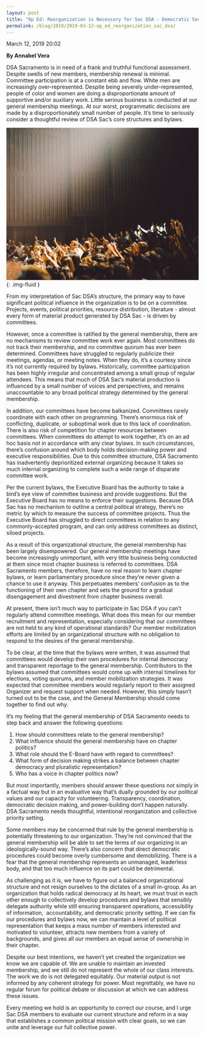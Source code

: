 ```yaml
---
layout: post
title: "Op Ed: Reorganization is Necessary for Sac DSA - Democratic Socialists of America, Sacramento"
permalink: /blog/2019/2019-03-12-op_ed_reorganization_sac_dsa/
---
```

March 12, 2019 20:02

**By Annabel Vera**

DSA Sacramento is in need of a frank and truthful functional assessment. Despite swells of new members, membership renewal is minimal. Committee participation is at a constant ebb and flow. White men are increasingly over-represented. Despite being severely under-represented, people of color and women are doing a disproportionate amount of supportive and/or auxiliary work. Little serious business is conducted at our general membership meetings. At our worst, programmatic decisions are made by a disproportionately small number of people. It’s time to seriously consider a thoughtful review of DSA Sac’s core structures and bylaws.

![](/assets/images/sacramentodsa_pages_494_attachments_original_1552420855_image_from_ios.jpg){: .img-fluid }

From my interpretation of Sac DSA’s structure, the primary way to have significant political influence in the organization is to be on a committee. Projects, events, political priorities, resource distribution, literature - almost every form of material product generated by DSA Sac - is driven by committees.  
  
However, once a committee is ratified by the general membership, there are no mechanisms to review committee work ever again. Most committees do not track their membership, and no committee quorum has ever been determined. Committees have struggled to regularly publicize their meetings, agendas, or meeting notes. When they do, it’s a courtesy since it’s not currently required by bylaws. Historically, committee participation has been highly irregular and concentrated among a small group of regular attendees. This means that much of DSA Sac’s material production is influenced by a small number of voices and perspectives, and remains unaccountable to any broad political strategy determined by the general membership.  
  
In addition, our committees have become balkanized. Committees rarely coordinate with each other on programming. There’s enormous risk of conflicting, duplicate, or suboptimal work due to this lack of coordination. There is also risk of competition for chapter resources between committees. When committees do attempt to work together, it’s on an ad hoc basis not in accordance with any clear bylaws. In such circumstances, there’s confusion around which body holds decision-making power and executive responsibilities. Due to this committee structure, DSA Sacramento has inadvertently deprioritized external organizing because it takes so much internal organizing to complete such a wide range of disparate committee work.

Per the current bylaws, the Executive Board has the authority to take a bird’s eye view of committee business and provide suggestions. But the Executive Board has no means to enforce their suggestions. Because DSA Sac has no mechanism to outline a central political strategy, there’s no metric by which to measure the success of committee projects. Thus the Executive Board has struggled to direct committees in relation to any commonly-accepted program, and can only address committees as distinct, siloed projects.  
  
As a result of this organizational structure, the general membership has been largely disempowered. Our general membership meetings have become increasingly unimportant, with very little business being conducted at them since most chapter business is referred to committees. DSA Sacramento members, therefore, have no real reason to learn chapter bylaws, or learn parliamentary procedure since they’re never given a chance to use it anyway. This perpetuates members’ confusion as to the functioning of their own chapter and sets the ground for a gradual disengagement and divestment from chapter business overall.  
  
At present, there isn’t much way to participate in Sac DSA if you can’t regularly attend committee meetings. What does this mean for our member recruitment and representation, especially considering that our committees are not held to any kind of operational standards? Our member mobilization efforts are limited by an organizational structure with no obligation to respond to the desires of the general membership.  
  
To be clear, at the time that the bylaws were written, it was assumed that committees would develop their own procedures for internal democracy and transparent reportage to the general membership. Contributors to the bylaws assumed that committees would come up with internal timelines for elections, voting quorums, and member mobilization strategies. It was expected that committee members would regularly report to their assigned Organizer and request support when needed. However, this simply hasn’t turned out to be the case, and the General Membership should come together to find out why.  
  
It’s my feeling that the general membership of DSA Sacramento needs to step back and answer the following questions:  


1. How should committees relate to the general membership?
2. What influence should the general membership have on chapter politics?
3. What role should the E-Board have with regard to committees?
4. What form of decision making strikes a balance between chapter democracy and pluralistic representation?
5. Who has a voice in chapter politics now?

But most importantly, members should answer these questions not simply in a factual way but in an evaluative way that’s dually grounded by our political values and our capacity for volunteering. Transparency, coordination, democratic decision making, and power-building don’t happen naturally. DSA Sacramento needs thoughtful, intentional reorganization and collective priority setting.  
  
Some members may be concerned that rule by the general membership is potentially threatening to our organization. They’re not convinced that the general membership will be able to set the terms of our organizing in an ideologically-sound way. There’s also concern that direct democratic procedures could become overly cumbersome and demobilizing. There is a fear that the general membership represents an unmanaged, leaderless body, and that too much influence on its part could be detrimental.

  
As challenging as it is, we have to figure out a balanced organizational structure and not resign ourselves to the dictates of a small in-group. As an organization that holds radical democracy at its heart, we must trust in each other enough to collectively develop procedures and bylaws that sensibly delegate authority while still ensuring transparent operations, accessibility of information,  accountability, and democratic priority setting. If we can fix our procedures and bylaws now, we can maintain a level of political representation that keeps a mass number of members interested and motivated to volunteer, attracts new members from a variety of backgrounds, and gives all our members an equal sense of ownership in their chapter.  
  
Despite our best intentions, we haven’t yet created the organization we know we are capable of. We are unable to maintain an invested membership, and we still do not represent the whole of our class interests. The work we do is not delegated equitably. Our material output is not informed by any coherent strategy for power. Most regrettably, we have no regular forum for political debate or discussion at which we can address these issues.  
  
Every meeting we hold is an opportunity to correct our course, and I urge Sac DSA members to evaluate our current structure and reform in a way that establishes a common political mission with clear goals, so we can unite and leverage our full collective power.
